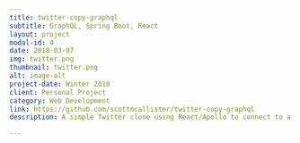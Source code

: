```yaml
---
title: twitter-copy-graphql
subtitle: GraphQL, Spring Boot, React
layout: project
modal-id: 4
date: 2018-03-07
img: twitter.png
thumbnail: twitter.png
alt: image-alt
project-date: Winter 2018
client: Personal Project
category: Web Development
link: https://github.com/scottmcallister/twitter-copy-graphql
description: A simple Twitter clone using React/Apollo to connect to a GraphQL Spring Boot API. This app supports viewing tweets made by other users, viewing user profiles, and creating new tweets. The purpose of this project was not to completely copy the functionality of Twitter. This project was created to explore how web applications built with Java and React can use GraphQL as an alternative to REST. 

---
```

